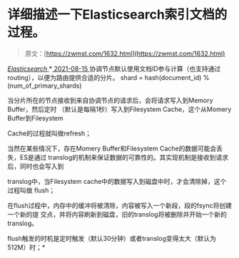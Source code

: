 <!--yml
category: 未分类
date: 0001-01-01 00:00:00
-->

# 详细描述一下Elasticsearch索引文档的过程。

> 原文：[https://zwmst.com/1632.html](https://zwmst.com/1632.html)

   [ *Elasticsearch* ](https://zwmst.com/elasticsearch)*[ <time datetime="2021-08-15T15:58:35+08:00"> 2021-08-15 </time> ](https://zwmst.com/1632.html)  协调节点默认使用文档ID参与计算（也支持通过routing），以便为路由提供合适的分片。 shard = hash(document_id) % (num_of_primary_shards)

当分片所在的节点接收到来自协调节点的请求后，会将请求写入到Memory Buffer，然后定时 （默认是每隔1秒）写入到Filesystem Cache，这个从Momery Buffer到Filesystem

Cache的过程就叫做refresh；

当然在某些情况下，存在Momery Buffer和Filesystem Cache的数据可能会丢失，ES是通过 translog的机制来保证数据的可靠性的。其实现机制是接收到请求后，同时也会写入到

translog中，当Filesystem cache中的数据写入到磁盘中时，才会清除掉，这个过程叫做 flush；

在flush过程中，内存中的缓冲将被清除，内容被写入一个新段，段的fsync将创建一个新的提 交点，并将内容刷新到磁盘，旧的translog将被删除并开始一个新的translog。

flush触发的时机是定时触发（默认30分钟）或者translog变得太大（默认为512M）时；*